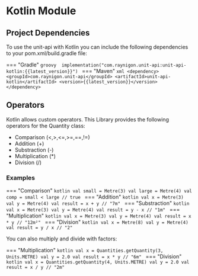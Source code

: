 # Kotlin Module
## Project Dependencies
To use the unit-api with Kotlin you can include 
the following dependencies to your pom.xml/build.gradle file:

=== "Gradle"
    ```groovy 
    implementation("com.raynigon.unit-api:unit-api-kotlin:{{latest_version}}")
    ```
=== "Maven"
    ```xml
    <dependency>
        <groupId>com.raynigon.unit-api</groupId>
        <artifactId>unit-api-kotlin</artifactId>
        <version>{{latest_version}}</version>
    </dependency>
    ```
    
## Operators

Kotlin allows custom operators. This Library provides the following operators for the Quantity class:

* Comparison (<,>,<=,>=,==,!=)
* Addition (+)
* Substraction (-)
* Multiplication (*)
* Division (/)

### Examples

=== "Comparison"
    ```kotlin
    val small = Metre(3)
    val large = Metre(4)
    val comp = small < large // true
    ```
=== "Addition"
    ```kotlin
    val x = Metre(3)
    val y = Metre(4)
    val result = x + y // "7m"
    ```
=== "Substraction"
    ```kotlin
    val x = Metre(3)
    val y = Metre(4)
    val result = y - x // "1m"
    ```
=== "Multiplication"
    ```kotlin
    val x = Metre(3)
    val y = Metre(4)
    val result = x * y // "12m²"
    ```
=== "Division"
    ```kotlin
    val x = Metre(8)
    val y = Metre(4)
    val result = y / x // "2"
    ```

You can also multiply and divide with factors:

=== "Multiplication"
    ```kotlin
    val x = Quantities.getQuantity(3, Units.METRE)
    val y = 2.0
    val result = x * y // "6m"
    ```
=== "Division"
    ```kotlin
    val x = Quantities.getQuantity(4, Units.METRE)
    val y = 2.0
    val result = x / y // "2m"
    ```